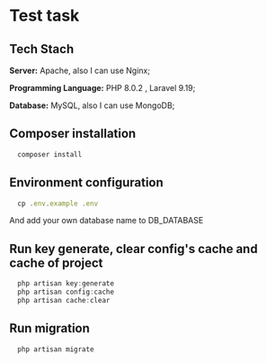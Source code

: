 # Test task

## Tech Stach

**Server:** Apache, also I can use Nginx;

**Programming Language:** PHP 8.0.2 , Laravel 9.19;

**Database:** MySQL, also I can use MongoDB;

## Composer installation 
```javascript
  composer install
```

## Environment configuration 
```javascript
  cp .env.example .env
```
And add your own database name to DB_DATABASE

## Run key generate, clear config's cache and cache of project
```javascript
  php artisan key:generate
  php artisan config:cache
  php artisan cache:clear
```
## Run migration
```javascript
  php artisan migrate
```
